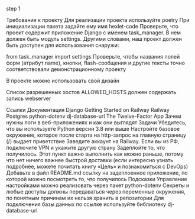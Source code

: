 step 1

Требования к проекту
Для реализации проекта используйте poetry
При инициализации пакета задайте ему имя hexlet-code
Проверьте, что проект содержит приложение Django с именем task_manager. В нем должен быть модуль settings. Другими словами, наш проект должен быть доступен для использования снаружи:

from task_manager import settings
Проверьте, чтобы названия полей форм (атрибут name), кнопки, flash-сообщения и другие тексты точно соответствовали демонстрационному проекту

В проекте можно использовать свой дизайн

Список разрешенных хостов ALLOWED_HOSTS должен содержать запись webserver

Ссылки
Документация Django
Getting Started on Railway
Railway Postgres
python-dotenv
dj-database-url
The Twelve-Factor App
Зачем нужны логи в веб-приложениях и как они выглядят
Задачи
Убедитесь, что вы используете Python версии 3.8 или выше
Настройте базовое окружение, которое после старта на http-запрос на главную страницу (/) выдает приветствие
Заведите аккаунт на Railway. Если вы из РФ, подключите VPN и укажите другую страну
Задеплойте то, что получилось. Этот пункт важно выполнить как можно раньше, потому что нет ничего важнее быстрой доставки (если интересно узнать подробнее, можете почитать книгу «Цель» и познакомиться с DevOps)
Добавьте в файл README.md ссылку на задеплоенное приложение, по которой можно посмотреть то, что получилось
Подсказки
Управление настройками можно реализовать через пакет python-dotenv
Секреты и любые доступы должны передаваться через переменные окружения, по понятным причинам их нельзя хранить в репозитории
Для подключения базы данных по ссылке используйте библиотеку dj-database-url
